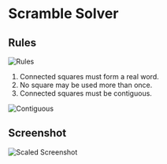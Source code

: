 Scramble Solver
===============

## Rules

![Rules](http://dumpon.us/media/uploads/rules_1.png)

1. Connected squares must form a real word.
2. No square may be used more than once.
3. Connected squares must be contiguous.

![Contiguous](http://dumpon.us/media/uploads/contiguous.png)

## Screenshot

![Scaled Screenshot](http://dumpon.us/media/uploads/scaled_screenshot.png)
